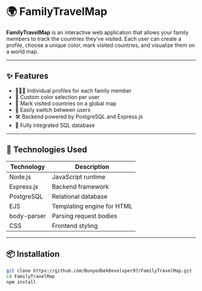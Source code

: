 # 🌍 FamilyTravelMap

**FamilyTravelMap** is an interactive web application that allows your family members to track the countries they’ve visited. Each user can create a profile, choose a unique color, mark visited countries, and visualize them on a world map.

---

## ✨ Features

- 👨‍👩‍👧 Individual profiles for each family member
- 🎨 Custom color selection per user
- 📌 Mark visited countries on a global map
- 🔄 Easily switch between users
- 🛠 Backend powered by PostgreSQL and Express.js
- 💾 Fully integrated SQL database

---

## 🧩 Technologies Used

| Technology   | Description               |
|--------------|----------------------------|
| Node.js      | JavaScript runtime         |
| Express.js   | Backend framework          |
| PostgreSQL   | Relational database        |
| EJS          | Templating engine for HTML |
| body-parser  | Parsing request bodies     |
| CSS          | Frontend styling           |

---

## 📦 Installation

```bash
git clone https://github.com/BunyodbekDeveloper97/FamilyTravelMap.git
cd FamilyTravelMap
npm install
